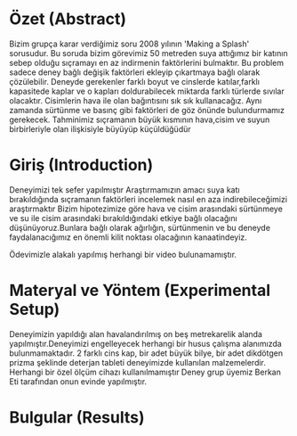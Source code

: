 

# Özet (Abstract)
 Bizim grupça karar verdiğimiz soru 2008 yılının 'Making a Splash' sorusudur. Bu soruda bizim görevimiz 50 metreden suya attığımız bir katının sebep olduğu sıçramayı en az indirmenin faktörlerini bulmaktır. Bu problem sadece deney bağlı değişik faktörleri ekleyip çıkartmaya bağlı olarak çözülebilir. Deneyde gerekenler farklı boyut ve cinslerde katılar,farklı kapasitede kaplar ve o kapları doldurabilecek miktarda farklı türlerde sıvılar olacaktır. Cisimlerin hava ile olan bağıntısını sık sık kullanacağız. Aynı zamanda sürtünme ve basınç gibi faktörleri de göz önünde bulundurmamız gerekecek. Tahminimiz sıçramanın büyük kısmının hava,cisim ve suyun birbirleriyle olan ilişkisiyle büyüyüp küçüldüğüdür
# Giriş (Introduction)
Deneyimizi tek sefer yapılmıştır
Araştırmamızın amacı suya katı bırakıldığında sıçramanın faktörleri incelemek nasıl en aza indirebileceğimizi araştırmaktır 
Bizim hipotezimize göre hava ve cisim arasındaki sürtünmeye ve su ile cisim arasındaki bırakıldığındaki etkiye bağlı olacağını düşünüyoruz.Bunlara bağlı olarak ağırlığın, sürtünmenin ve  bu deneyde faydalanacığımız en önemli kilit noktası olacağının kanaatindeyiz.

Ödevimizle alakalı yapılmış herhangi bir video bulunamamıştır.

# Materyal ve Yöntem (Experimental Setup)                                                                                                  
Deneyimizin yapıldığı alan havalandırılmış on beş metrekarelik alanda yapılmıştır.Deneyimizi engelleyecek herhangi bir husus çalışma alanımızda bulunmamaktadır.
2 farklı cins kap, bir adet büyük bilye, bir adet dikdötgen prizma şeklinde deterjan tableti deneyimizde kullanılan malzemelerdir.                                
Herhangi bir özel ölçüm cihazı kullanılmamıştır
Deney grup üyemiz Berkan Eti tarafından onun evinde yapılmıştır.
# Bulgular (Results)
 



